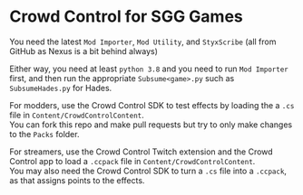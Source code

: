 # Crowd Control for SGG Games

You need the latest `Mod Importer`, `Mod Utility`, and `StyxScribe` (all from GitHub as Nexus is a bit behind always)    
   
Either way, you need at least `python 3.8` and you need to run `Mod Importer` first, and then run the appropriate `Subsume<game>.py` such as `SubsumeHades.py` for Hades.
    
For modders, use the Crowd Control SDK to test effects by loading the a `.cs` file in `Content/CrowdControlContent`.          
You can fork this repo and make pull requests but try to only make changes to the `Packs` folder.   

For streamers, use the Crowd Control Twitch extension and the Crowd Control app to load a `.ccpack` file in `Content/CrowdControlContent`.    
You may also need the Crowd Control SDK to turn a `.cs` file into a `.ccpack`, as that assigns points to the effects.

